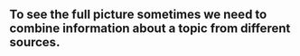 
## To see the full picture sometimes we need to combine information about a topic from different sources.
